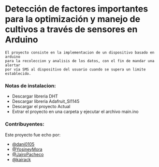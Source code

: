 Detección de factores importantes para la optimización y manejo de cultivos a través de sensores en Arduino
======
    El proyecto consiste en la implementacion de un dispositivo basado en arduino
    para la recoleccion y analisis de los datos, con el fin de mandar una alertar
    por vía SMS al dispositivo del usuario cuando se supera un limite establecido.

### Notas de instalacion:
- Descargar libreria DHT
- Descargar libreria Adafruit_SI1145
- Descargar el proyecto Actual
- Extrar el proyecto en una carpeta y ejecutar el archivo main.ino


### Contribuyentes:

Este proyecto fue echo por:
 - [@dani0105](https://github.com/dani0105)
 - [@YosineyMora](https://github.com/YosineyMora)
 - [@JairoPacheco](https://github.com/https://github.com/JairoPacheco)
 - [@kairack](https://github.com/kairack)
